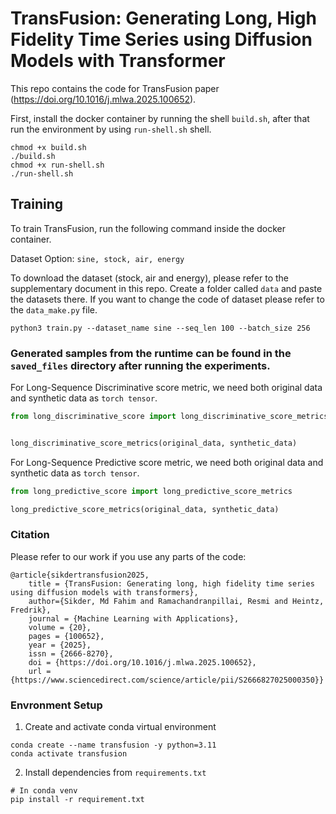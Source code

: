 # TransFusion: Generating Long, High Fidelity Time Series using Diffusion Models with Transformer

This repo contains the code for TransFusion paper (https://doi.org/10.1016/j.mlwa.2025.100652).

First, install the docker container by running the shell `build.sh`, after that run the environment by using `run-shell.sh` shell.

```terminal
chmod +x build.sh
./build.sh
chmod +x run-shell.sh
./run-shell.sh
```

## Training

To train TransFusion, run the following command inside the docker container.

Dataset Option: `sine, stock, air, energy`

To download the dataset (stock, air and energy), please refer to the supplementary document in this repo. Create a folder called `data` and paste the datasets there. If you want to change the code of dataset please refer to the `data_make.py` file.


```terminal
python3 train.py --dataset_name sine --seq_len 100 --batch_size 256
```

### Generated samples from the runtime can be found in the `saved_files` directory after running the experiments.

For Long-Sequence Discriminative score metric, we need both original data and synthetic data as `torch tensor`.

```python
from long_discriminative_score import long_discriminative_score_metrics


long_discriminative_score_metrics(original_data, synthetic_data)
```

For Long-Sequence Predictive score metric, we need both original data and synthetic data as `torch tensor`.

```python
from long_predictive_score import long_predictive_score_metrics

long_predictive_score_metrics(original_data, synthetic_data)
```

### Citation

Please refer to our work if you use any parts of the code:

```terminal
@article{sikdertransfusion2025,
	title = {TransFusion: Generating long, high fidelity time series using diffusion models with transformers},
	author={Sikder, Md Fahim and Ramachandranpillai, Resmi and Heintz, Fredrik},
	journal = {Machine Learning with Applications},
	volume = {20},
	pages = {100652},
	year = {2025},
	issn = {2666-8270},
	doi = {https://doi.org/10.1016/j.mlwa.2025.100652},
	url = {https://www.sciencedirect.com/science/article/pii/S2666827025000350}}
```


### Envronment Setup
1. Create and activate conda virtual environment 
```
conda create --name transfusion -y python=3.11
conda activate transfusion
```
2. Install dependencies from ```requirements.txt```
```
# In conda venv
pip install -r requirement.txt
```